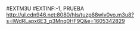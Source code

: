 #EXTM3U
#EXTINF:-1, PRUEBA
http://ul.cdn946.net:8080/hls/tuzp68wlv0vo.m3u8?s=lWdRLapx6E3_p3Mnq0HF9Q&e=1605342829
